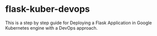 # flask-kuber-devops
This is a step by step guide for Deploying a Flask Application in Google Kubernetes engine with a DevOps approach.
